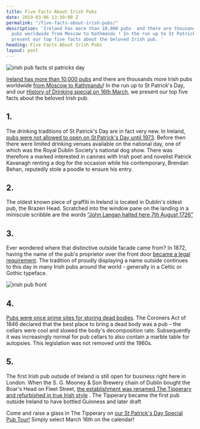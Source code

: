 ```yaml
---
title: Five Facts About Irish Pubs
date: 2019-03-06 13:39:00 Z
permalink: "/five-facts-about-irish-pubs/"
description: 'Ireland has more than 10,000 pubs  and there are thousands more Irish
  pubs worldwide from Moscow to Kathmandu ! In the run up to St Patrick''s Day, we
  present our top five facts about the beloved Irish pub. '
heading: Five Facts About Irish Pubs
layout: post
---
```


![irish pub facts st patricks day](/uploads/guinness-irish-pub.jpg)

[Ireland has more than 10,000 pubs](http://irishpubcompany.com/history-of-irish-pubs/) and there are thousands more Irish pubs worldwide [from Moscow to Kathmandu](https://www.theguardian.com/travel/2014/dec/15/irish-pubs-around-the-world)! In the run up to St Patrick's Day, and our [History of Drinking special on 16th March](https://www.insider-london.co.uk/tours/history-of-drinking-and-pubs/), we present our top five facts about the beloved Irish pub. 

 

## 1.
The drinking traditions of St Patrick's Day are in fact very new. In Ireland, [pubs were not allowed to open on St Patrick's Day until 1973](https://www.irishcentral.com/roots/history/pubs-closed-ireland-st-patricks-day ). Before then there were limited drinking venues available on the national day, one of which was the Royal Dublin Society's national dog show. There was therefore a marked interested in canines with Irish poet and novelist Patrick Kavanagh renting a dog for the occasion while his contemporary, Brendan Behan, reputedly stole a poodle to ensure his entry. 

 

## 2. 
The oldest known piece of graffiti in Ireland is located in Dublin's oldest pub, the Brazen Head. Scratched into the window pane on the landing in a miniscule scribble are the words [“John Langan halted here 7th August 1726”](https://comeheretome.com/2011/10/08/oldest-graffiti-in-dublin/) 

  

## 3.
Ever wondered where that distinctive outside facade came from? In 1872, having the name of the pub's proprietor over the front door [became a legal requirement](https://www.irishpost.com/life-style/a-brief-history-of-the-irish-pub-in-12-steps-90113). The tradition of proudly displaying a name outside continues to this day in many Irish pubs around the world - generally  in a Celtic or Gothic typeface. 


 

![irish pub front](/uploads/irish%20pub.jpg)

 

## 4.
[Pubs were once prime sites for storing dead bodies](https://www.irishtimes.com/culture/books/10-things-you-might-not-know-about-irish-pubs-1.2668558.).  The Coroners Act of 1846 declared that the best place to bring a dead body was a pub – the cellars were cool and slowed the body's decomposition rate. Subsequently it was increasingly normal for pub cellars to also contain a marble table for autopsies. This legislation was not removed until the 1960s.  

 

## 5.
 The first Irish pub outside of Ireland is still open for business right here in London. When the S. G. Mooney & Son Brewery chain of Dublin bought the Boar's Head on Fleet Street, [the establishment was renamed The Tipperary and refurbished in true Irish style](https://www.londonremembers.com/memorials/tipperary-pub) . The Tipperary became the first pub outside Ireland to have bottled Guinness and later draft 


Come and raise a glass in The Tipperary on [our St Patrick's Day Special Pub Tour!](https://www.insider-london.co.uk/tours/history-of-drinking-and-pubs/) Simply select March 16th on the calendar!